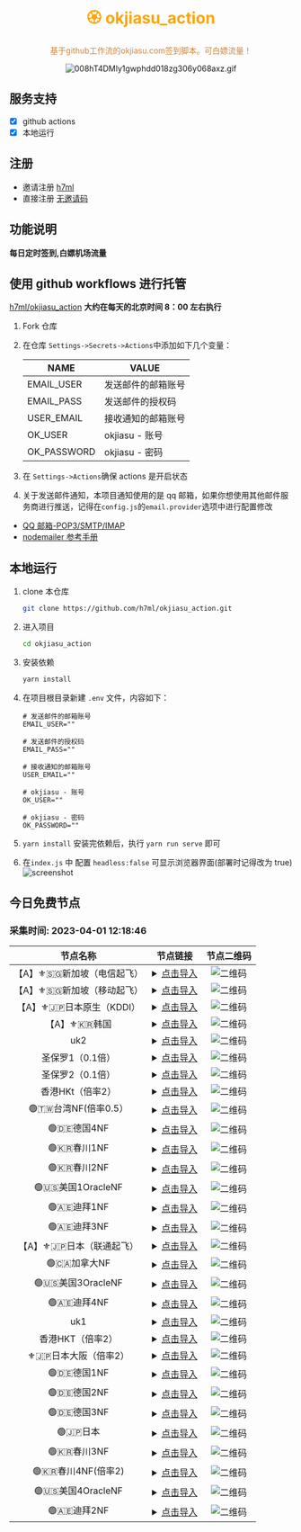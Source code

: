 <h1 align="center" >
<font color=orange>🏵️ okjiasu_action</font>
</h1>

<p align="center">
<font color=Peru>基于github工作流的okjiasu.com签到脚本。可白嫖流量！</font>

</p>

<div align="center">

![008hT4DMly1gwphdd018zg306y068axz.gif](https://p3-passport.byteimg.com/img/user-avatar/82ba4927bd1b67655c30daf0a25d4c16~180x180.awebp)

</div>

## 服务支持

- [x] github actions
- [x] 本地运行

## 注册

- 邀请注册 [h7ml](https://zhuri.cc/auth/register?code=AyLB)
- 直接注册 [无邀请码](https://zhuri.cc/auth/register)

## 功能说明

**每日定时签到,白嫖机场流量**

## 使用 github workflows 进行托管

[h7ml/okjiasu_action](https://github.com/h7ml/okjiasu_action.git)
**大约在每天的北京时间 8：00 左右执行**

1. Fork 仓库

2. 在仓库 `Settings->Secrets->Actions`中添加如下几个变量：

   | NAME        | VALUE              |
   | ----------- | ------------------ |
   | EMAIL_USER  | 发送邮件的邮箱账号 |
   | EMAIL_PASS  | 发送邮件的授权码   |
   | USER_EMAIL  | 接收通知的邮箱账号 |
   | OK_USER     | okjiasu - 账号     |
   | OK_PASSWORD | okjiasu - 密码     |

3. 在 `Settings->Actions`确保 actions 是开启状态

4. 关于发送邮件通知，本项目通知使用的是 qq 邮箱，如果你想使用其他邮件服务商进行推送，记得在`config.js`的`email.provider`选项中进行配置修改

- [QQ 邮箱-POP3/SMTP/IMAP](hhttps://service.mail.qq.com/cgi-bin/help?id=28&no=167&subtype=1)
- [nodemailer 参考手册](https://www.npmjs.com/package/nodemailer)

## 本地运行

1. clone 本仓库
   ```bash
   git clone https://github.com/h7ml/okjiasu_action.git
   ```
2. 进入项目

   ```bash
   cd okjiasu_action
   ```

3. 安装依赖

   ```bash
   yarn install
   ```

4. 在项目根目录新建 `.env` 文件，内容如下：

   ```
   # 发送邮件的邮箱账号
   EMAIL_USER=""

   # 发送邮件的授权码
   EMAIL_PASS=""

   # 接收通知的邮箱账号
   USER_EMAIL=""

   # okjiasu - 账号
   OK_USER=""

   # okjiasu - 密码
   OK_PASSWORD=""
   ```

5. `yarn install` 安装完依赖后，执行 `yarn run serve` 即可

6. 在`index.js` 中 配置 `headless:false` 可显示浏览器界面(部署时记得改为 true) ![screenshot](./package/okjiasu/screenshot.gif)
</div>

## 今日免费节点
### 采集时间: 2023-04-01 12:18:46 
| 节点名称 | 节点链接 | 节点二维码 |
| :---: | :---: | :---: |
| 【A】⚜️🇸🇬新加坡（电信起飞） | <details><summary><a href="undefined" title="【A】⚜️🇸🇬新加坡（电信起飞）">点击导入</a></summary>undefined</details> | ![二维码](undefined) |
| 【A】⚜️🇸🇬新加坡（移动起飞） | <details><summary><a href="undefined" title="【A】⚜️🇸🇬新加坡（移动起飞）">点击导入</a></summary>undefined</details> | ![二维码](undefined) |
| 【A】⚜️🇯🇵日本原生（KDDI） | <details><summary><a href="undefined" title="【A】⚜️🇯🇵日本原生（KDDI）">点击导入</a></summary>undefined</details> | ![二维码](undefined) |
| 【A】⚜️🇰🇷韩国 | <details><summary><a href="undefined" title="【A】⚜️🇰🇷韩国">点击导入</a></summary>undefined</details> | ![二维码](undefined) |
| uk2 | <details><summary><a href="undefined" title="uk2">点击导入</a></summary>undefined</details> | ![二维码](undefined) |
| 圣保罗1（0.1倍） | <details><summary><a href="undefined" title="圣保罗1（0.1倍）">点击导入</a></summary>undefined</details> | ![二维码](undefined) |
| 圣保罗2（0.1倍） | <details><summary><a href="undefined" title="圣保罗2（0.1倍）">点击导入</a></summary>undefined</details> | ![二维码](undefined) |
| 香港HKt（倍率2） | <details><summary><a href="undefined" title="香港HKt（倍率2）">点击导入</a></summary>undefined</details> | ![二维码](undefined) |
| 🟢🇹🇼台湾NF(倍率0.5） | <details><summary><a href="undefined" title="🟢🇹🇼台湾NF(倍率0.5）">点击导入</a></summary>undefined</details> | ![二维码](undefined) |
| 🟢🇩🇪德国4NF | <details><summary><a href="undefined" title="🟢🇩🇪德国4NF">点击导入</a></summary>undefined</details> | ![二维码](undefined) |
| 🟢🇰🇷春川1NF | <details><summary><a href="undefined" title="🟢🇰🇷春川1NF">点击导入</a></summary>undefined</details> | ![二维码](undefined) |
| 🟢🇰🇷春川2NF | <details><summary><a href="undefined" title="🟢🇰🇷春川2NF">点击导入</a></summary>undefined</details> | ![二维码](undefined) |
| 🟢🇺🇸美国1OracleNF | <details><summary><a href="undefined" title="🟢🇺🇸美国1OracleNF">点击导入</a></summary>undefined</details> | ![二维码](undefined) |
| 🟢🇦🇪迪拜1NF | <details><summary><a href="undefined" title="🟢🇦🇪迪拜1NF">点击导入</a></summary>undefined</details> | ![二维码](undefined) |
| 🟢🇦🇪迪拜3NF | <details><summary><a href="undefined" title="🟢🇦🇪迪拜3NF">点击导入</a></summary>undefined</details> | ![二维码](undefined) |
| 【A】⚜️🇯🇵日本（联通起飞） | <details><summary><a href="undefined" title="【A】⚜️🇯🇵日本（联通起飞）">点击导入</a></summary>undefined</details> | ![二维码](undefined) |
| 🟢🇨🇦加拿大NF | <details><summary><a href="undefined" title="🟢🇨🇦加拿大NF">点击导入</a></summary>undefined</details> | ![二维码](undefined) |
| 🟢🇺🇸美国3OracleNF | <details><summary><a href="undefined" title="🟢🇺🇸美国3OracleNF">点击导入</a></summary>undefined</details> | ![二维码](undefined) |
| 🟢🇦🇪迪拜4NF | <details><summary><a href="undefined" title="🟢🇦🇪迪拜4NF">点击导入</a></summary>undefined</details> | ![二维码](undefined) |
| uk1 | <details><summary><a href="undefined" title="uk1">点击导入</a></summary>undefined</details> | ![二维码](undefined) |
| 香港HKT（倍率2） | <details><summary><a href="undefined" title="香港HKT（倍率2）">点击导入</a></summary>undefined</details> | ![二维码](undefined) |
| ⚜️🇯🇵日本大阪（倍率2） | <details><summary><a href="undefined" title="⚜️🇯🇵日本大阪（倍率2）">点击导入</a></summary>undefined</details> | ![二维码](undefined) |
| 🟢🇩🇪德国1NF | <details><summary><a href="undefined" title="🟢🇩🇪德国1NF">点击导入</a></summary>undefined</details> | ![二维码](undefined) |
| 🟢🇩🇪德国2NF | <details><summary><a href="undefined" title="🟢🇩🇪德国2NF">点击导入</a></summary>undefined</details> | ![二维码](undefined) |
| 🟢🇩🇪德国3NF | <details><summary><a href="undefined" title="🟢🇩🇪德国3NF">点击导入</a></summary>undefined</details> | ![二维码](undefined) |
| 🟢🇯🇵日本 | <details><summary><a href="undefined" title="🟢🇯🇵日本">点击导入</a></summary>undefined</details> | ![二维码](undefined) |
| 🟢🇰🇷春川3NF | <details><summary><a href="undefined" title="🟢🇰🇷春川3NF">点击导入</a></summary>undefined</details> | ![二维码](undefined) |
| 🟢🇰🇷春川4NF(倍率2) | <details><summary><a href="undefined" title="🟢🇰🇷春川4NF(倍率2)">点击导入</a></summary>undefined</details> | ![二维码](undefined) |
| 🟢🇺🇸美国4OracleNF | <details><summary><a href="undefined" title="🟢🇺🇸美国4OracleNF">点击导入</a></summary>undefined</details> | ![二维码](undefined) |
| 🟢🇦🇪迪拜2NF | <details><summary><a href="undefined" title="🟢🇦🇪迪拜2NF">点击导入</a></summary>undefined</details> | ![二维码](undefined) |